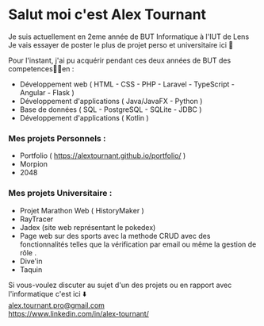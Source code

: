 # Salut moi c'est Alex Tournant
Je suis actuellement en 2eme année de BUT Informatique à l'IUT de Lens 
Je vais essayer de poster le plus de projet perso et universitaire ici 👀

Pour l'instant, j'ai pu acquérir pendant ces deux années de BUT des competences🧑‍💻en :  

- Développement web ( HTML - CSS - PHP - Laravel - TypeScript - Angular - Flask )
- Développement d'applications ( Java/JavaFX - Python )
- Base de données ( SQL - PostgreSQL - SQLite - JDBC )
- Développement d'applications ( Kotlin )

### Mes projets Personnels :
- Portfolio (  https://alextournant.github.io/portfolio/ )
- Morpion
- 2048
### Mes projets Universitaire :
- Projet Marathon Web ( HistoryMaker )
- RayTracer
- Jadex (site web représentant le pokedex)
- Page web sur des sports avec la methode CRUD avec des fonctionnalités telles que la vérification par email ou même la gestion de rôle .
- Dive'in
- Taquin

Si vous-voulez discuter au sujet d'un des projets ou en rapport avec l'informatique c'est ici ⬇️   
alex.tournant.pro@gmail.com   
https://www.linkedin.com/in/alex-tournant/
